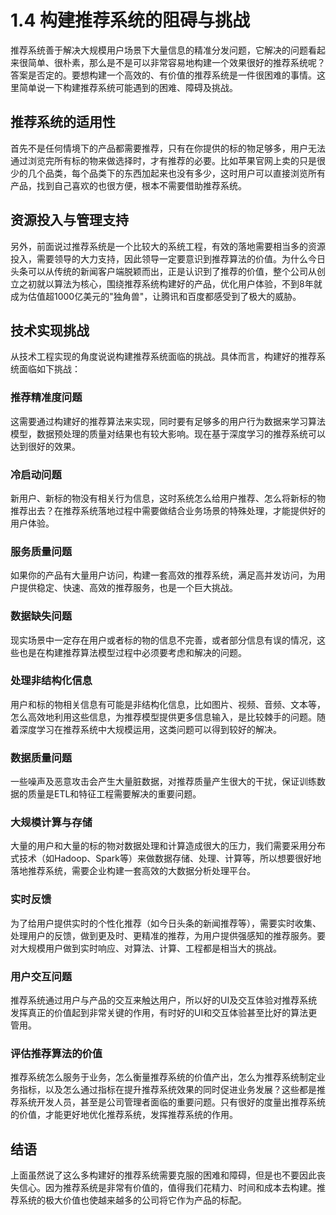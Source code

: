 # 1.4 构建推荐系统的阻碍与挑战

推荐系统善于解决大规模用户场景下大量信息的精准分发问题，它解决的问题看起来很简单、很朴素，那么是不是可以非常容易地构建一个效果很好的推荐系统呢？答案是否定的。要想构建一个高效的、有价值的推荐系统是一件很困难的事情。这里简单说一下构建推荐系统可能遇到的困难、障碍及挑战。

## 推荐系统的适用性

首先不是任何情境下的产品都需要推荐，只有在你提供的标的物足够多，用户无法通过浏览完所有标的物来做选择时，才有推荐的必要。比如苹果官网上卖的只是很少的几个品类，每个品类下的东西加起来也没有多少，这时用户可以直接浏览所有产品，找到自己喜欢的也很方便，根本不需要借助推荐系统。

## 资源投入与管理支持

另外，前面说过推荐系统是一个比较大的系统工程，有效的落地需要相当多的资源投入，需要领导的大力支持，因此领导一定要意识到推荐算法的价值。为什么今日头条可以从传统的新闻客户端脱颖而出，正是认识到了推荐的价值，整个公司从创立之初就以算法为核心，围绕推荐系统构建好的产品，优化用户体验，不到8年就成为估值超1000亿美元的"独角兽"，让腾讯和百度都感受到了极大的威胁。

## 技术实现挑战

从技术工程实现的角度说说构建推荐系统面临的挑战。具体而言，构建好的推荐系统面临如下挑战：

### 推荐精准度问题

这需要通过构建好的推荐算法来实现，同时要有足够多的用户行为数据来学习算法模型，数据预处理的质量对结果也有较大影响。现在基于深度学习的推荐系统可以达到很好的效果。

### 冷启动问题

新用户、新标的物没有相关行为信息，这时系统怎么给用户推荐、怎么将新标的物推荐出去？在推荐系统落地过程中需要做结合业务场景的特殊处理，才能提供好的用户体验。

### 服务质量问题

如果你的产品有大量用户访问，构建一套高效的推荐系统，满足高并发访问，为用户提供稳定、快速、高效的推荐服务，也是一个巨大挑战。

### 数据缺失问题

现实场景中一定存在用户或者标的物的信息不完善，或者部分信息有误的情况，这些也是在构建推荐算法模型过程中必须要考虑和解决的问题。

### 处理非结构化信息

用户和标的物相关信息有可能是非结构化信息，比如图片、视频、音频、文本等，怎么高效地利用这些信息，为推荐模型提供更多信息输入，是比较棘手的问题。随着深度学习在推荐系统中大规模运用，这类问题可以得到较好的解决。

### 数据质量问题

一些噪声及恶意攻击会产生大量脏数据，对推荐质量产生很大的干扰，保证训练数据的质量是ETL和特征工程需要解决的重要问题。

### 大规模计算与存储

大量的用户和大量的标的物对数据处理和计算造成很大的压力，我们需要采用分布式技术（如Hadoop、Spark等）来做数据存储、处理、计算等，所以想要很好地落地推荐系统，需要企业构建一套高效的大数据分析处理平台。

### 实时反馈

为了给用户提供实时的个性化推荐（如今日头条的新闻推荐等），需要实时收集、处理用户的反馈，做到更及时、更精准的推荐，为用户提供强感知的推荐服务。要对大规模用户做到实时响应、对算法、计算、工程都是相当大的挑战。

### 用户交互问题

推荐系统通过用户与产品的交互来触达用户，所以好的UI及交互体验对推荐系统发挥真正的价值起到非常关键的作用，有时好的UI和交互体验甚至比好的算法更管用。

### 评估推荐算法的价值

推荐系统怎么服务于业务，怎么衡量推荐系统的价值产出，怎么为推荐系统制定业务指标，以及怎么通过指标在提升推荐系统效果的同时促进业务发展？这些都是推荐系统开发人员，甚至是公司管理者面临的重要问题。只有很好的度量出推荐系统的价值，才能更好地优化推荐系统，发挥推荐系统的作用。

## 结语

上面虽然说了这么多构建好的推荐系统需要克服的困难和障碍，但是也不要因此丧失信心。因为推荐系统是非常有价值的，值得我们花精力、时间和成本去构建。推荐系统的极大价值也使越来越多的公司将它作为产品的标配。